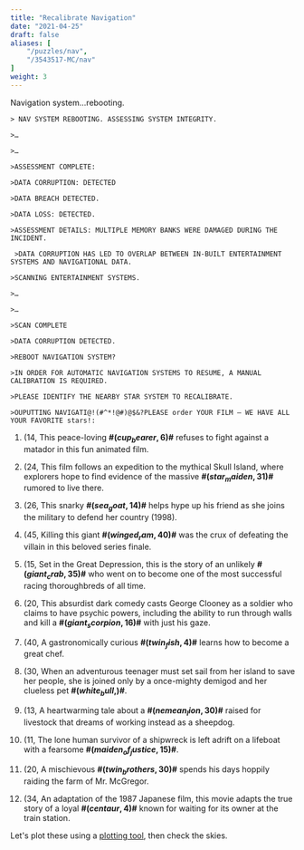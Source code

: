 ```yaml
---
title: "Recalibrate Navigation"
date: "2021-04-25"
draft: false
aliases: [
    "/puzzles/nav",
    "/3543517-MC/nav"
]
weight: 3
---
```


Navigation system...rebooting.

<!--more-->
<!-- the above comment is to provide a blurb of the puzzle, do not remove -->

```
> NAV SYSTEM REBOOTING. ASSESSING SYSTEM INTEGRITY. 

>… 

>… 

>ASSESSMENT COMPLETE: 

>DATA CORRUPTION: DETECTED 

>DATA BREACH DETECTED.  

>DATA LOSS: DETECTED. 

>ASSESSMENT DETAILS: MULTIPLE MEMORY BANKS WERE DAMAGED DURING THE INCIDENT.  

 >DATA CORRUPTION HAS LED TO OVERLAP BETWEEN IN-BUILT ENTERTAINMENT SYSTEMS AND NAVIGATIONAL DATA.  

>SCANNING ENTERTAINMENT SYSTEMS. 

>… 

>… 

>SCAN COMPLETE 

>DATA CORRUPTION DETECTED. 

>REBOOT NAVIGATION SYSTEM?  

>IN ORDER FOR AUTOMATIC NAVIGATION SYSTEMS TO RESUME, A MANUAL CALIBRATION IS REQUIRED.  

>PLEASE IDENTIFY THE NEARBY STAR SYSTEM TO RECALIBRATE. 

>OUPUTTING NAVIGATI@!(#^*!@#)@$&?PLEASE order YOUR FILM – WE HAVE ALL YOUR FAVORITE stars!: 
```

1. (14, This peace-loving **#$(cup_bearer, 6)$#** refuses to fight against a matador in this fun animated film.  

2. (24, This film follows an expedition to the mythical Skull Island, where explorers hope to find evidence of the massive **#$(star_maiden, 31)$#** rumored to live there.  

3. (26, This snarky **#$(sea_goat, 14)$#** helps hype up his friend as she joins the military to defend her country (1998). 

4. (45, Killing this giant **#$(winged_ram, 40)$#** was the crux of defeating the villain in this beloved series finale. 

5. (15, Set in the Great Depression, this is the story of an unlikely **#$(giant_crab, 35)$#** who went on to become one of the most successful racing thoroughbreds of all time. 

6. (20, This absurdist dark comedy casts George Clooney as a soldier who claims to have psychic powers, including the ability to run through walls and kill a **#$(giant_scorpion, 16)$#**  with just his gaze.  

7. (40, A gastronomically curious **#$(twin_fish, 4)$#** learns how to become a great chef.  

8. (30, When an adventurous teenager must set sail from her island to save her people, she is joined only by a once-mighty demigod and her clueless pet **#$(white_bull, )$#**. 

9. (13, A heartwarming tale about a **#$(nemean_lion, 30)$#** raised for livestock that dreams of working instead as a sheepdog. 

10. (11, The lone human survivor of a shipwreck is left adrift on a lifeboat with a fearsome **#$(maiden_of_justice, 15)$#**. 

11. (20, A mischievous **#$(twin_brothers, 30)$#** spends his days hoppily raiding the farm of Mr. McGregor. 

12. (34, An adaptation of the 1987 Japanese film, this movie adapts the true story of a loyal **#$(centaur, 4)$#** known for waiting for its owner at the train station. 


Let's plot these using a [plotting tool](https://www.desmos.com/calculator), then check the skies. 


